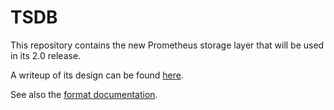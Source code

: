 # TSDB

This repository contains the new Prometheus storage layer that will be used in its 2.0 release.

A writeup of its design can be found [here](https://fabxc.org/blog/2017-04-10-writing-a-tsdb/).

See also the [format documentation](docs/format/README.md).
